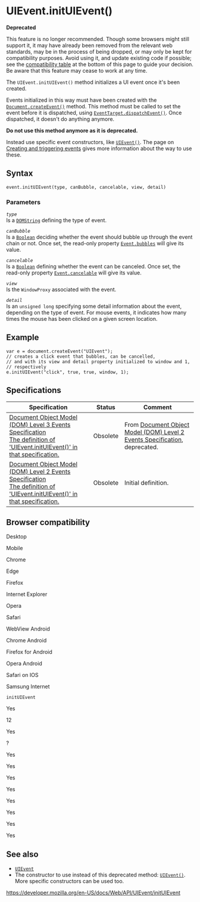 UIEvent.initUIEvent()
=====================

**Deprecated**

This feature is no longer recommended. Though some browsers might still support it, it may have already been removed from the relevant web standards, may be in the process of being dropped, or may only be kept for compatibility purposes. Avoid using it, and update existing code if possible; see the [compatibility table](#browser_compatibility) at the bottom of this page to guide your decision. Be aware that this feature may cease to work at any time.

The `UIEvent.initUIEvent()` method initializes a UI event once it's been created.

Events initialized in this way must have been created with the [`Document.createEvent()`](../document/createevent) method. This method must be called to set the event before it is dispatched, using [`EventTarget.dispatchEvent()`](../eventtarget/dispatchevent). Once dispatched, it doesn't do anything anymore.

**Do not use this method anymore as it is deprecated.**

Instead use specific event constructors, like [`UIEvent()`](uievent). The page on [Creating and triggering events](https://developer.mozilla.org/en-US/docs/Web/Events/Creating_and_triggering_events) gives more information about the way to use these.

Syntax
------

    event.initUIEvent(type, canBubble, cancelable, view, detail)

### Parameters

*`type`*  
Is a [`DOMString`](../domstring) defining the type of event.

*`canBubble`*  
Is a [`Boolean`](https://developer.mozilla.org/en-US/docs/Web/JavaScript/Reference/Global_Objects/Boolean) deciding whether the event should bubble up through the event chain or not. Once set, the read-only property [`Event.bubbles`](../event/bubbles) will give its value.

*`cancelable`*  
Is a [`Boolean`](https://developer.mozilla.org/en-US/docs/Web/JavaScript/Reference/Global_Objects/Boolean) defining whether the event can be canceled. Once set, the read-only property [`Event.cancelable`](../event/cancelable) will give its value.

*`view`*  
Is the <span class="page-not-created">`WindowProxy`</span> associated with the event.

*`detail`*  
Is an `unsigned long` specifying some detail information about the event, depending on the type of event. For mouse events, it indicates how many times the mouse has been clicked on a given screen location.

Example
-------

    var e = document.createEvent("UIEvent");
    // creates a click event that bubbles, can be cancelled,
    // and with its view and detail property initialized to window and 1,
    // respectively
    e.initUIEvent("click", true, true, window, 1);

Specifications
--------------

<table><thead><tr class="header"><th>Specification</th><th>Status</th><th>Comment</th></tr></thead><tbody><tr class="odd"><td><a href="https://www.w3.org/TR/2014/WD-DOM-Level-3-Events-20140925/#widl-UIEvent-initUIEvent">Document Object Model (DOM) Level 3 Events Specification<br />
<span class="small">The definition of 'UIEvent.initUIEvent()' in that specification.</span></a></td><td><span class="spec-obsolete">Obsolete</span></td><td>From <a href="https://www.w3.org/TR/DOM-Level-2-Events/events.html">Document Object Model (DOM) Level 2 Events Specification</a>, deprecated.</td></tr><tr class="even"><td><a href="https://www.w3.org/TR/DOM-Level-2-Events/events.html#Events-UIEvent">Document Object Model (DOM) Level 2 Events Specification<br />
<span class="small">The definition of 'UIEvent.initUIEvent()' in that specification.</span></a></td><td><span class="spec-obsolete">Obsolete</span></td><td>Initial definition.</td></tr></tbody></table>

Browser compatibility
---------------------

Desktop

Mobile

Chrome

Edge

Firefox

Internet Explorer

Opera

Safari

WebView Android

Chrome Android

Firefox for Android

Opera Android

Safari on IOS

Samsung Internet

`initUIEvent`

Yes

12

Yes

?

Yes

Yes

Yes

Yes

Yes

Yes

Yes

Yes

See also
--------

-   [`UIEvent`](../uievent)
-   The constructor to use instead of this deprecated method: [`UIEvent()`](uievent). More specific constructors can be used too.

<a href="https://developer.mozilla.org/en-US/docs/Web/API/UIEvent/initUIEvent" class="_attribution-link">https://developer.mozilla.org/en-US/docs/Web/API/UIEvent/initUIEvent</a>
